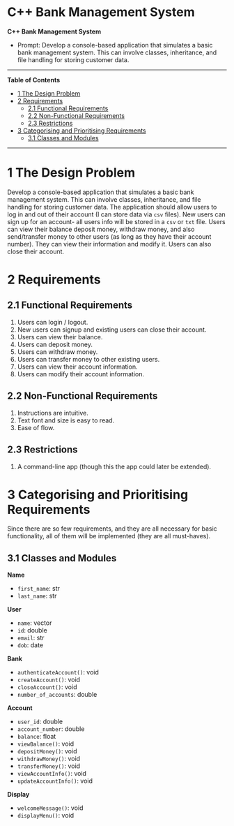 # C++ Bank Management System
**C++ Bank Management System**
   - Prompt: Develop a console-based application that simulates a basic bank management system. This can involve classes, inheritance, and file handling for storing customer data.
 ***
 **Table of Contents**
 - [1 The Design Problem](#1-the-design-problem)
 - [2 Requirements](#2-requirements)
 	-  [2.1 Functional Requirements](#21-functional-requirements)
 	-  [2.2 Non-Functional Requirements](#22-non-functional-requirements)
 	-  [2.3 Restrictions](#23-restrictions)
-  [3 Categorising and Prioritising Requirements](#3-categorising-and-prioritising-requirements)
	-  [3.1 Classes and Modules](#31-classes-and-modules)
 ***
 # 1 The Design Problem
 Develop a console-based application that simulates a basic bank management system. This can involve classes, inheritance, and file handling for storing customer data. The application should allow users to log in and out of their account (I can store data via `csv` files). New users can sign up for an account- all users info will be stored in a `csv` or `txt` file. Users can view their balance deposit money, withdraw money, and also send/transfer money to other users (as long as they have their account number). They can view their information and modify it. Users can also close their account.
 
 # 2 Requirements
 ## 2.1 Functional Requirements
 1. Users can login / logout.
 2. New users can signup and existing users can close their account.
 3. Users can view their balance.
 5. Users can deposit money.
 6. Users can withdraw money.
 7. Users can transfer money to other existing users.
 8. Users can view their account information.
 9. Users can modify their account information.

## 2.2 Non-Functional Requirements
1. Instructions are intuitive.
2. Text font and size is easy to read.
3. Ease of flow.

## 2.3 Restrictions
1. A command-line app (though this the app could later be extended). 

# 3 Categorising and Prioritising Requirements
Since there are so few requirements, and they are all necessary for basic functionality, all of them will be implemented (they are all must-haves).

## 3.1 Classes and Modules
**Name**
- `first_name`: str
- `last_name`: str
  
**User**
- `name`: vector
- `id`: double
- `email`: str
- `dob`: date

**Bank**
- `authenticateAccount()`: void
- `createAccount()`: void
- `closeAccount()`: void
- `number_of_accounts`: double

**Account**
- `user_id`: double
- `account_number`: double
- `balance`: float
- `viewBalance()`: void
- `depositMoney()`: void
- `withdrawMoney()`: void
- `transferMoney()`: void
-  `viewAccountInfo()`: void
-  `updateAccountInfo()`: void

**Display**
- `welcomeMessage()`: void
- `displayMenu()`: void
